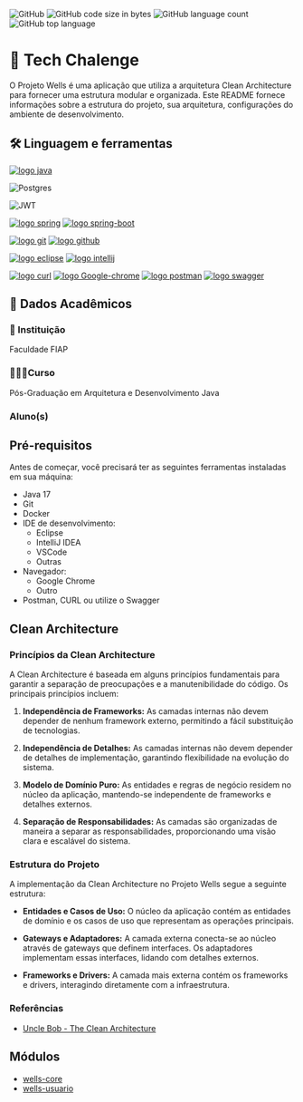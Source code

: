 ![GitHub](https://img.shields.io/github/license/fsales/fiap-tech-chalenge-fase5)
![GitHub code size in bytes](https://img.shields.io/github/languages/code-size/fsales/fiap-tech-chalenge-fase5)
![GitHub language count](https://img.shields.io/github/languages/count/fsales/fiap-tech-chalenge-fase5)
![GitHub top language](https://img.shields.io/github/languages/top/fsales/fiap-tech-chalenge-fase5)


# :bookmark_tabs: Tech Chalenge

O Projeto Wells é uma aplicação que utiliza a arquitetura Clean Architecture para fornecer uma estrutura modular e organizada. Este README fornece informações sobre a estrutura do projeto, sua arquitetura, configurações do ambiente de desenvolvimento.


## 🛠️ Linguagem e ferramentas

[![logo java](https://img.shields.io/badge/Java-ED8B00?style=for-the-badge&logo=kofi&logoColor=white)](#)

![Postgres](https://img.shields.io/badge/postgres-%23316192.svg?style=for-the-badge&logo=postgresql&logoColor=white)

![JWT](https://img.shields.io/badge/JWT-black?style=for-the-badge&logo=JSON%20web%20tokens)

[![logo spring](https://img.shields.io/badge/Spring-6DB33F?style=for-the-badge&logo=spring&logoColor=white)](https://spring.io/)
[![logo spring-boot](https://img.shields.io/badge/Spring_Boot-F2F4F9?style=for-the-badge&logo=spring-boot)](https://spring.io/projects/spring-boot)

[![logo git](https://img.shields.io/badge/GIT-E44C30?style=for-the-badge&logo=git&logoColor=white)](https://git-scm.com/)
[![logo github](https://img.shields.io/badge/GitHub-100000?style=for-the-badge&logo=github&logoColor=white)](https://github.com)

[![logo eclipse](https://img.shields.io/badge/Eclipse-2C2255?style=for-the-badge&logo=eclipse&logoColor=white)](https://www.eclipse.org/)
[![logo intellij](https://img.shields.io/badge/IntelliJ_IDEA-000000.svg?style=for-the-badge&logo=intellij-idea&logoColor=white)](https://www.jetbrains.com/pt-br/idea/)

[![logo curl](https://img.shields.io/badge/curl-093754.svg?style=for-the-badge&logo=curl-idea&logoColor=white)](https://curl.se/)
[![logo Google-chrome](https://img.shields.io/badge/Google_chrome-4285F4?style=for-the-badge&logo=Google-chrome&logoColor=white)](https://www.google.pt/intl/pt-PT/chrome/?brand=FHFK&gclid=CjwKCAjwnOipBhBQEiwACyGLuu4mCvDZcz9NfyfYpBcLdbDQXuIG2WbyC85RYuP3SLSiNGUcNE9hyRoCXxkQAvD_BwE&gclsrc=aw.ds)
[![logo postman](https://img.shields.io/badge/Postman-FF6C37?style=for-the-badge&logo=Postman&logoColor=white)](https://www.postman.com/)
[![logo swagger](https://img.shields.io/badge/Swagger-85EA2D?style=for-the-badge&logo=Swagger&logoColor=white)](https://swagger.io/)

## 🏫 Dados Acadêmicos

### 🏬 Instituição

Faculdade FIAP

### 🧑🏻‍🎓Curso

Pós-Graduação em Arquitetura e Desenvolvimento Java

### Aluno(s)

## Pré-requisitos

Antes de começar, você precisará ter as seguintes ferramentas instaladas em sua máquina:

- Java 17
- Git
- Docker
- IDE de desenvolvimento:
    - Eclipse
    - IntelliJ IDEA
    - VSCode
    - Outras
- Navegador:
    - Google Chrome
    - Outro
- Postman, CURL ou utilize o Swagger

## Clean Architecture

### Princípios da Clean Architecture

A Clean Architecture é baseada em alguns princípios fundamentais para garantir a separação de preocupações e a manutenibilidade do código. Os principais princípios incluem:

1. **Independência de Frameworks:** As camadas internas não devem depender de nenhum framework externo, permitindo a fácil substituição de tecnologias.

2. **Independência de Detalhes:** As camadas internas não devem depender de detalhes de implementação, garantindo flexibilidade na evolução do sistema.

3. **Modelo de Domínio Puro:** As entidades e regras de negócio residem no núcleo da aplicação, mantendo-se independente de frameworks e detalhes externos.

4. **Separação de Responsabilidades:** As camadas são organizadas de maneira a separar as responsabilidades, proporcionando uma visão clara e escalável do sistema.

### Estrutura do Projeto

A implementação da Clean Architecture no Projeto Wells segue a seguinte estrutura:

- **Entidades e Casos de Uso:** O núcleo da aplicação contém as entidades de domínio e os casos de uso que representam as operações principais.

- **Gateways e Adaptadores:** A camada externa conecta-se ao núcleo através de gateways que definem interfaces. Os adaptadores implementam essas interfaces, lidando com detalhes externos.

- **Frameworks e Drivers:** A camada mais externa contém os frameworks e drivers, interagindo diretamente com a infraestrutura.

### Referências

- [Uncle Bob - The Clean Architecture](https://blog.cleancoder.com/uncle-bob/2012/08/13/the-clean-architecture.html)

## Módulos

- [wells-core](wells-core/README.md)
- [wells-usuario](wells-usuario/README.md)
